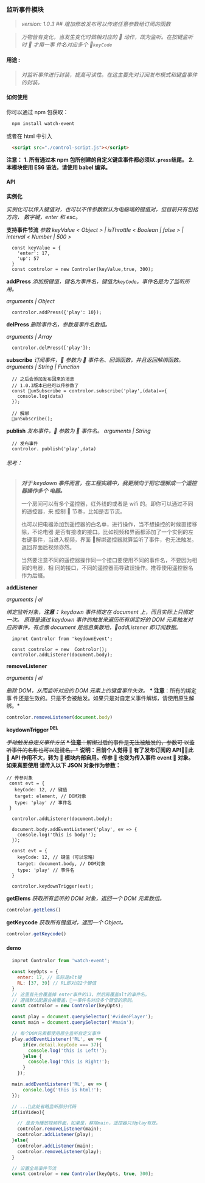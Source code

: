 ### 监听事件模块

> _version: 1.0.3 ## 增加修改发布可以传递任意参数给订阅的函数_

> _万物皆有变化，当发生变化时做相对应的  动作，故为监听。在按键监听时  才用一事
> 件名对应多个 `keyCode`_

#### 用途 :

> _对监听事件进行封装，提高可读性。在这主要先对订阅发布模式和键盘事件的封装。_

#### 如何使用

你可以通过 npm 包获取：

```bash
  npm install watch-event
```

或者在 html 中引入

```html
  <script src="./control-script.js"></script>
```

**注意：** **1. 所有通过本 npm 包所创建的自定义键盘事件都必须以`.press`结尾。**
**2. 本模块使用 ES6 语法，请使用 babel 编译。**

#### API

**实例化**

_实例化可以传入键值对，也可以不传参数默认为电脑端的键值对，但目前只有包括方向，
数字键，enter 和 esc。_

**支持事件节流** _参数 keyValue < Object > | isThrottle < Boolean | false > |
interval < Number | 500 >_

```ES6
  const keyValue = {
    'enter': 17,
    'up': 57
  }
  const controlor = new Controler(keyValue,true, 300);
```

**addPress** _添加按键值，键名为事件名，键值为`keyCode`。事件名是为了监听所用。_

_arguments | Object_

```ES6
  controlor.addPress({'play': 10});
```

**delPress** _删除事件名，参数是事件名数组。_

_arguments | Array_

```ES6
  controlor.delPress(['play']);
```

**subscribe** _订阅事件， 参数为  事件名、回调函数，并且返回解绑函数。_
_arguments | String | Function_

```ES6
  // 之后会添加发布回来的消息
  // 1.0.3版本已经可以传参数了
  const unSubscribe = controlor.subscribe('play',(data)=>{
    console.log(data)
  });

  // 解绑
  unSubscribe();
```

**publish** _发布事件， 参数为  事件名。_ _arguments | String_

```ES6
  // 发布事件
  controlor. publish('play',data)
```

###### 思考：

> **_对于 keydown 事件而言，在工程实践中，我更倾向于把它理解成一个遥控器操作多个
> 电器。_**
>
> 一个房间可以有多个遥控器，红外线的或者是 wifi 的。即你可以通过不同的遥控器，来
> 控制  节奏，比如是否节流。
>
> 也可以把电器添加到遥控器的白名单，进行操作，当不想操控的时候直接移除，不论电器
> 是否有接收的接口。比如视频和界面都添加了一个实例的左右键事件，当进入视频，界面
>  解绑遥控器就算监听了事件，也无法触发。返回界面后视频亦然。
>
> 当然要注意不同的遥控器操作同一个接口要使用不同的事件名，不要因为相同的电器，相
> 同的接口，不同的遥控器而导致误操作。推荐使用遥控器名作为后缀。

**addListener**

_arguments | el_

_绑定监听对象，**注意：** keydown 事件绑定在 document 上，而且实际上只绑定一次。
原理是通过 keydown 事件的触发来遍历所有绑定好的 DOM 元素触发对应的事件。有点像
document 是信息集散地，addListener 即订阅数据。_

```ES6
  improt Controlor from 'keydownEvent';

  const controlor = new  Controlor();
  controlor.addListener(document.body);
```

**removeListener**

_arguments | el_

_删除 DOM，从而监听对应的 DOM 元素上的键盘事件失效。_ **\* 注意**：所有的绑定事
件还是生效的。只是不会被触发。如果只是对自定义事件解绑，请使用原生解绑。\*

```javascript
controlor.removeListener(document.body)
```

**~~keydownTrigger~~ <sup>DEL</sup>**

_~~手动触发自定义事件方法~~_ ~~**\* 注意**：解绑过后的事件是无法被触发的，参数可
以监听事件的名称也可以是键名。\*~~ **说明：目前个人觉得  有了发布订阅的 API，此 
API 作用不大，转为  模块内部自用。传参  也变为传入事件 event  对象。如果真要使用
请传入以下 JSON 对象作为参数：**

```ES6
// 传参对象
 const evt = {
   keyCode: 12, // 键值
   target: element, // DOM对象
   type: 'play' // 事件名
 }
```

```ES6
  controlor.addListener(document.body);

  document.body.addEventListener('play', ev => {
    console.log('this is body!');
  });

  const evt = {
    keyCode: 12, // 键值（可以忽略）
    target: document.body, // DOM对象
    type: 'play' // 事件名
  }

  controlor.keydownTrigger(evt);
```

**getElems** _获取所有监听的 DOM 对象，返回一个 DOM 元素数组。_

```javascript
controlor.getElems()
```

**getKeycode** _获取所有键值对，返回一个 Object。_

```javascript
controlor.getKeycode()
```

#### demo

```javascript
  improt Controlor from 'watch-event';

  const keyOpts = {
    enter: 17, // 实际是alt键
    RL: [37, 39] // RL即对应2个键值
  }
  // 这里首先会覆盖掉 enter事件的13，然后再覆盖alt的事件名。
  // 遵循默认配置会被覆盖，一事件名对应多个键值的原则。
  const controlor = new Controlor(keyOpts);

  const play = document.querySelector('#videoPlayer');
  const main = document.querySelector('#main');

  // 每个DOM元素都使用原生监听自定义事件
  play.addEventListener('RL', ev => {
      if(ev.detail.keyCode === 37){
        console.log('this is Left!');
      }else {
        console.log('this is Right!');
      }
    });

  main.addEventListener('RL', ev => {
      console.log('this is html!');
  });

  // ...此处省略监听部分代码
  if(isVideo){

    // 是否为播放视频界面，如果是，移除main，遥控器只对play有效。
    controlor.removeListener(main);
    controlor.addListener(play);
  }else{
    controlor.addListener(main);
    controlor.removeListener(play);
  }

  // 设置全局事件节流
  const controlor = new Controlor(keyOpts, true, 300);
```
